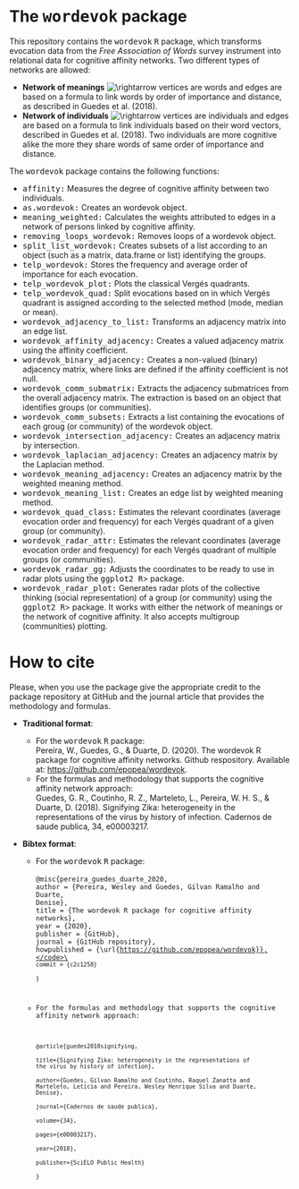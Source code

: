 # The <tt>wordevok</tt> package

This repository contains the <tt>wordevok</tt> <tt>R</tt> package, which transforms evocation data from the *Free Association of Words* survey instrument into relational data for cognitive affinity networks. Two different types of networks are allowed:

* **Network of meanings**  ![\rightarrow](https://render.githubusercontent.com/render/math?math=%5Crightarrow) vertices are words and edges are based on a formula to link words by order of importance and distance, as described in Guedes et al. (2018).
* **Network of individuals** ![\rightarrow](https://render.githubusercontent.com/render/math?math=%5Crightarrow) vertices are individuals and edges are based on a formula to link individuals based on their word vectors, described in Guedes et al. (2018). Two individuals are more cognitive alike the more they share words of same order of importance and distance.

The <tt>wordevok</tt> package contains the following functions:

* <tt>affinity:</tt>	Measures the degree of cognitive affinity between two individuals.
* <tt>as.wordevok:</tt>	Creates an wordevok object.
* <tt>meaning_weighted:</tt>	Calculates the weights attributed to edges in a network of persons linked by cognitive affinity.
* <tt>removing_loops_wordevok:</tt>	Removes loops of a wordevok object.
* <tt>split_list_wordevok:</tt>	Creates subsets of a list according to an object (such as a matrix, data.frame or list) identifying the groups.
* <tt>telp_wordevok:</tt>	Stores the frequency and average order of importance for each evocation.
* <tt>telp_wordevok_plot:</tt> Plots the classical Vergés quadrants.
* <tt>telp_wordevok_quad:</tt>	Split evocations based on in which Vergés quadrant is assigned according to the selected method (mode, median or mean).
* <tt>wordevok_adjacency_to_list:</tt> Transforms an adjacency matrix into an edge list.
* <tt>wordevok_affinity_adjacency:</tt>	Creates a valued adjacency matrix using the affinity coefficient.
* <tt>wordevok_binary_adjacency:</tt>	Creates a non-valued (binary) adjacency matrix, where links are defined if the affinity coefficient is not null.
* <tt>wordevok_comm_submatrix:</tt>	Extracts the adjacency submatrices from the overall adjacency matrix. The extraction is based on an object that identifies groups (or communities).
* <tt>wordevok_comm_subsets:</tt>	Extracts a list containing the evocations of each groug (or community) of the wordevok object.
* <tt>wordevok_intersection_adjacency:</tt>	Creates an adjacency matrix by intersection.
* <tt>wordevok_laplacian_adjacency:</tt>	Creates an adjacency matrix by the Laplacian method.
* <tt>wordevok_meaning_adjacency:</tt>	Creates an adjacency matrix by the weighted meaning method.
* <tt>wordevok_meaning_list:</tt>	Creates an edge list by weighted meaning method.
* <tt>wordevok_quad_class:</tt>	Estimates the relevant coordinates (average evocation order and frequency) for each Vergés quadrant of a given group (or community).
* <tt>wordevok_radar_attr:</tt>	Estimates the relevant coordinates (average evocation order and frequency) for each Vergés quadrant of multiple groups (or communities).
* <tt>wordevok_radar_gg:</tt>	Adjusts the coordinates to be ready to use in radar plots using the <tt>ggplot2 R</tt>> package.
* <tt>wordevok_radar_plot:</tt>	Generates radar plots of the collective thinking (social representation) of a group (or community) using the <tt>ggplot2 R</tt>> package. It works with either the network of meanings or the network of cognitive affinity. It also accepts multigroup (communities) plotting.

# How to cite

Please, when you use the package give the appropriate credit to the package repository at GitHub and the journal article that provides the methodology and formulas.

* **Traditional format**:

  - For the <tt>wordevok</tt> <tt>R</tt> package:\
  Pereira, W., Guedes, G., & Duarte, D. (2020). The wordevok R package for cognitive affinity networks. Github respository. Available at: <https://github.com/epopea/wordevok>.
  - For the formulas and methodology that supports the cognitive affinity network approach:\
    Guedes, G. R., Coutinho, R. Z., Marteleto, L., Pereira, W. H. S., & Duarte, D. (2018). Signifying Zika: heterogeneity in the representations of the virus by history of infection. Cadernos de saude publica, 34, e00003217.
    
* **Bibtex format**:

  - For the <tt>wordevok</tt> <tt>R</tt> package:\
  \
  <code>@misc{pereira_guedes_duarte_2020,</code>\
  <code>author = {Pereira, Wesley and Guedes, Gilvan Ramalho and Duarte, Denise},</code>\
  <code>title = {The wordevok R package for cognitive affinity networks},</code>\
  <code>year = {2020},</code>\
  <code>publisher = {GitHub},</code>\
  <code>journal = {GitHub repository},</code>\
  <code>howpublished = {\url{https://github.com/epopea/wordevok}},</code>\
  <code>commit = {c2c1258}</code>\
  <code>}</code>
  
  - For the formulas and methodology that supports the cognitive affinity network approach:\
  \
  <code>@article{guedes2018signifying,</code>\
  <code>title={Signifying Zika: heterogeneity in the representations of the virus by history of infection},</code>\
  <code>author={Guedes, Gilvan Ramalho and Coutinho, Raquel Zanatta and Marteleto, Leticia and Pereira, Wesley Henrique Silva and Duarte, Denise},</code>\
  <code>journal={Cadernos de saude publica},</code>\
  <code>volume={34},</code>\
  <code>pages={e00003217},</code>\
  <code>year={2018},</code>\
  <code>publisher={SciELO Public Health}</code>\
  <code>}</code>
